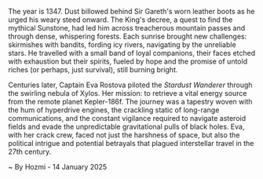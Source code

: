 
The year is 1347.  Dust billowed behind Sir Gareth's worn leather boots as he urged his weary steed onward.  The King's decree, a quest to find the mythical Sunstone, had led him across treacherous mountain passes and through dense, whispering forests.  Each sunrise brought new challenges: skirmishes with bandits, fording icy rivers, navigating by the unreliable stars.  He travelled with a small band of loyal companions, their faces etched with exhaustion but their spirits, fueled by hope and the promise of untold riches (or perhaps, just survival), still burning bright.


Centuries later, Captain Eva Rostova piloted the *Stardust Wanderer* through the swirling nebula of Xylos.  Her mission: to retrieve a vital energy source from the remote planet Kepler-186f.  The journey was a tapestry woven with the hum of hyperdrive engines, the crackling static of long-range communications, and the constant vigilance required to navigate asteroid fields and evade the unpredictable gravitational pulls of black holes.  Eva, with her crack crew, faced not just the harshness of space, but also the political intrigue and potential betrayals that plagued interstellar travel in the 27th century.

~ By Hozmi - 14 January 2025
